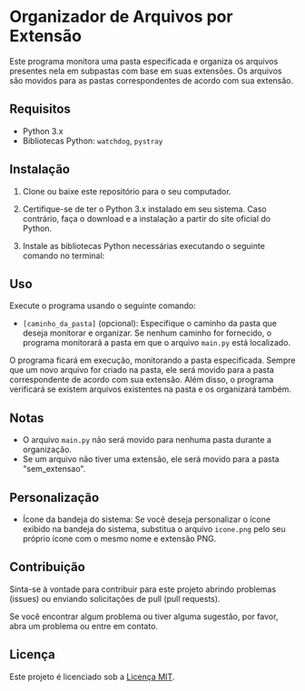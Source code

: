 # Organizador de Arquivos por Extensão

Este programa monitora uma pasta especificada e organiza os arquivos presentes nela em subpastas com base em suas extensões. Os arquivos são movidos para as pastas correspondentes de acordo com sua extensão.

## Requisitos

- Python 3.x
- Bibliotecas Python: `watchdog`, `pystray`

## Instalação

1. Clone ou baixe este repositório para o seu computador.

2. Certifique-se de ter o Python 3.x instalado em seu sistema. Caso contrário, faça o download e a instalação a partir do site oficial do Python.

3. Instale as bibliotecas Python necessárias executando o seguinte comando no terminal:

## Uso

Execute o programa usando o seguinte comando:

- `[caminho_da_pasta]` (opcional): Especifique o caminho da pasta que deseja monitorar e organizar. Se nenhum caminho for fornecido, o programa monitorará a pasta em que o arquivo `main.py` está localizado.

O programa ficará em execução, monitorando a pasta especificada. Sempre que um novo arquivo for criado na pasta, ele será movido para a pasta correspondente de acordo com sua extensão. Além disso, o programa verificará se existem arquivos existentes na pasta e os organizará também.

## Notas

- O arquivo `main.py` não será movido para nenhuma pasta durante a organização.
- Se um arquivo não tiver uma extensão, ele será movido para a pasta "sem_extensao".

## Personalização

- Ícone da bandeja do sistema: Se você deseja personalizar o ícone exibido na bandeja do sistema, substitua o arquivo `icone.png` pelo seu próprio ícone com o mesmo nome e extensão PNG.

## Contribuição

Sinta-se à vontade para contribuir para este projeto abrindo problemas (issues) ou enviando solicitações de pull (pull requests).

Se você encontrar algum problema ou tiver alguma sugestão, por favor, abra um problema ou entre em contato.

## Licença

Este projeto é licenciado sob a [Licença MIT](LICENSE).
